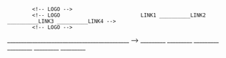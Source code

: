 <!-- _______________________________ COM UM LAYOUT BÁSICO DE HTML E CSS _____________________________-->

<!-- ______________________________________HEADER___________________________________________________ -->

            <!-- LOGO -->
            <!-- LOGO                          LINK1 __________LINK2 __________LINK3 __________LINK4 -->
            <!-- LOGO -->

<!-- ______________________________________HEADER___________________________________________________ -->

<!-- ____________________________________ <-- MARGIN -->____________________________________________ -->

<!-- ______________________________________MAIN_____________________________________________________ -->


<!-- DIV TRIANGULOS -->__<!-- ___  -->__<!-- DIV TRIANGULOS -->__<!--  ___ -->___<!-- DIV TRIANGULOS -->
<!-- DIV TRIANGULOS -->__<!-- ___  -->__<!-- DIV TRIANGULOS -->__<!--  ___ -->___<!-- DIV TRIANGULOS -->
<!-- DIV TRIANGULOS -->__<!-- ___  -->__<!-- DIV TRIANGULOS -->__<!--  ___ -->___<!-- DIV TRIANGULOS -->
<!-- DIV TRIANGULOS -->__<!-- ___  -->__<!-- DIV TRIANGULOS -->__<!--  ___ -->___<!-- DIV TRIANGULOS -->
<!-- DIV TRIANGULOS -->__<!-- ___  -->__<!-- DIV TRIANGULOS -->__<!--  ___ -->___<!-- DIV TRIANGULOS -->
<!-- DIV TRIANGULOS -->__<!-- ___  -->__<!-- DIV TRIANGULOS -->__<!--  ___ -->___<!-- DIV TRIANGULOS -->


<!----------------------------------------<-- MARGIN------------------------------------------------ -->

<!-----------------------------------------MAIN----------------------------------------------------- -->

<!-- ----------------INFO-----------  --------CONTROEL----------- -----------------PREVIEW --------- --> 
<!-- ----------------INFO-----------  --------CONTROEL----------- -----------------PREVIEW --------- --> 
<!-- ----------------INFO-----------  --------CONTROEL----------- -----------------PREVIEW --------- --> 
<!-- ----------------INFO-----------  --------CONTROEL----------- -----------------PREVIEW --------- --> 
<!-- ----------------INFO-----------  --------CONTROEL----------- -----------------PREVIEW --------- --> 
<!-- ----------------INFO-----------  --------CONTROEL----------- -----------------PREVIEW --------- --> 
<!-- ----------------INFO-----------  --------CONTROEL----------- -----------------PREVIEW --------- --> 
<!-- ----------------INFO-----------  --------CONTROEL----------- -----------------PREVIEW --------- --> 
<!-- ----------------INFO-----------  --------CONTROEL----------- -----------------PREVIEW --------- --> 
<!-- ----------------INFO-----------  --------CONTROEL----------- -----------------PREVIEW --------- --> 
<!-- ----------------INFO-----------  --------CONTROEL----------- -----------------PREVIEW --------- --> 

<!-----------------------------------------MAIN----------------------------------------------------- -->

<!----------------------------------------<-- MARGIN------------------------------------------------ -->

<!-- ______________________________________FOOTER___________________________________________________ -->
<!-- _CONTATOS_DEV______________|___________________________________________________________________ -->
<!-- _CONTATOS_DEV______________|___________________________________________________________________ -->
<!-- _CONTATOS_DEV______________|___________COPYRIGHT_DO-DEV________________________________________ -->
<!-- _CONTATOS_DEV______________|___________COPYRIGHT_DO-DEV________________________________________ -->
<!-- _CONTATOS_DEV______________|___________________________________________________________________ -->
<!-- ______________________________________FOOTER___________________________________________________ -->

<!-------------------------------------------------------------------------------------------------- -->

<!-- Documentação:

    Sistema simples de trinagulos, temos 3 triângulos com definições diferente.
    Dados os lados e checado o triângulo, emite um Alert() com sua definição. Os input não aceitam números
    acima de 20 e abaixo de 0, também axistem algumas regras que foram pedidos nos requisitos:

    - Triângulos com todos os lados e ângulos iguais, são definidos como Equiláteros.
    - Triângulos com dois lados e angulos iguais, são definidos como Esáceles.
    - Triângulos com todos lados e ângulos diferentes, são definidos como Escalenos.
    - Triângulos com um lado maior que a soma dos outros dois, são classificados como inválidos.
-->
<!------------------------------------------------------------------------------------------------- -->